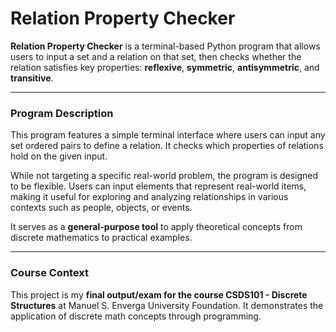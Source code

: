 # Relation Property Checker

**Relation Property Checker** is a terminal-based Python program that allows users to input a set and a relation on that set, then checks whether the relation satisfies key properties: **reflexive**, **symmetric**, **antisymmetric**, and **transitive**.

---

### Program Description

This program features a simple terminal interface where users can input any set ordered pairs to define a relation. It checks which properties of relations hold on the given input.

While not targeting a specific real-world problem, the program is designed to be flexible. Users can input elements that represent real-world items, making it useful for exploring and analyzing relationships in various contexts such as people, objects, or events.

It serves as a **general-purpose tool** to apply theoretical concepts from discrete mathematics to practical examples.

---

### Course Context

This project is my **final output/exam for the course CSDS101 - Discrete Structures** at Manuel S. Enverga University Foundation. It demonstrates the application of discrete math concepts through programming.
